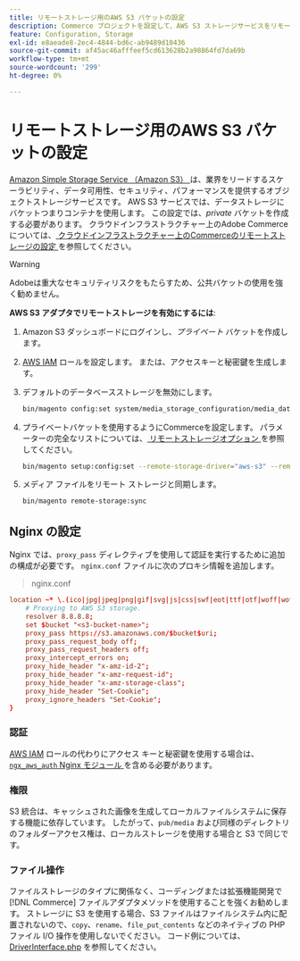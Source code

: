 ```yaml
---
title: リモートストレージ用のAWS S3 バケットの設定
description: Commerce プロジェクトを設定して、AWS S3 ストレージサービスをリモートストレージに使用します。
feature: Configuration, Storage
exl-id: e8aeade8-2ec4-4844-bd6c-ab9489d10436
source-git-commit: af45ac46afffeef5cd613628b2a98864fd7da69b
workflow-type: tm+mt
source-wordcount: '299'
ht-degree: 0%

---
```


# リモートストレージ用のAWS S3 バケットの設定

[Amazon Simple Storage Service （Amazon S3） ][AWS S3] は、業界をリードするスケーラビリティ、データ可用性、セキュリティ、パフォーマンスを提供するオブジェクトストレージサービスです。 AWS S3 サービスでは、データストレージにバケットつまりコンテナを使用します。 この設定では、_private_ バケットを作成する必要があります。 クラウドインフラストラクチャー上のAdobe Commerceについては、[ クラウドインフラストラクチャー上のCommerceのリモートストレージの設定 ](cloud-support.md) を参照してください。

>[!WARNING]
>
>Adobeは重大なセキュリティリスクをもたらすため、公共バケットの使用を強く勧めません。

**AWS S3 アダプタでリモートストレージを有効にするには**:

1. Amazon S3 ダッシュボードにログインし、_プライベート_ バケットを作成します。

1. [AWS IAM] ロールを設定します。 または、アクセスキーと秘密鍵を生成します。

1. デフォルトのデータベースストレージを無効にします。

   ```bash
   bin/magento config:set system/media_storage_configuration/media_database 0
   ```

1. プライベートバケットを使用するようにCommerceを設定します。 パラメーターの完全なリストについては、[ リモートストレージオプション ](remote-storage.md#remote-storage-options) を参照してください。

   ```bash
   bin/magento setup:config:set --remote-storage-driver="aws-s3" --remote-storage-bucket="<bucket-name>" --remote-storage-region="<region-name>" --remote-storage-prefix="<optional-prefix>" --remote-storage-key=<optional-access-key> --remote-storage-secret=<optional-secret-key> -n
   ```

1. メディア ファイルをリモート ストレージと同期します。

   ```bash
   bin/magento remote-storage:sync
   ```

## Nginx の設定

Nginx では、`proxy_pass` ディレクティブを使用して認証を実行するために追加の構成が必要です。 `nginx.conf` ファイルに次のプロキシ情報を追加します。

>nginx.conf

```conf
location ~* \.(ico|jpg|jpeg|png|gif|svg|js|css|swf|eot|ttf|otf|woff|woff2)$ {
    # Proxying to AWS S3 storage.
    resolver 8.8.8.8;
    set $bucket "<s3-bucket-name>";
    proxy_pass https://s3.amazonaws.com/$bucket$uri;
    proxy_pass_request_body off;
    proxy_pass_request_headers off;
    proxy_intercept_errors on;
    proxy_hide_header "x-amz-id-2";
    proxy_hide_header "x-amz-request-id";
    proxy_hide_header "x-amz-storage-class";
    proxy_hide_header "Set-Cookie";
    proxy_ignore_headers "Set-Cookie";
}
```

### 認証

[AWS IAM] ロールの代わりにアクセス キーと秘密鍵を使用する場合は、[`ngx_aws_auth` Nginx モジュール ][ngx repo] を含める必要があります。

### 権限

S3 統合は、キャッシュされた画像を生成してローカルファイルシステムに保存する機能に依存しています。 したがって、`pub/media` および同様のディレクトリのフォルダーアクセス権は、ローカルストレージを使用する場合と S3 で同じです。

### ファイル操作

ファイルストレージのタイプに関係なく、コーディングまたは拡張機能開発で [!DNL Commerce] ファイルアダプタメソッドを使用することを強くお勧めします。 ストレージに S3 を使用する場合、S3 ファイルはファイルシステム内に配置されないので、`copy`、`rename`、`file_put_contents` などのネイティブの PHP ファイル I/O 操作を使用しないでください。 コード例については、[DriverInterface.php](https://github.com/magento/magento2/blob/2.4-develop/lib/internal/Magento/Framework/Filesystem/DriverInterface.php#L18) を参照してください。

<!-- link definitions -->

[AWS S3]: https://aws.amazon.com/s3
[AWS IAM]: https://aws.amazon.com/iam/
[ngx repo]: https://github.com/anomalizer/ngx_aws_auth
